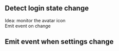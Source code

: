 ## Detect login state change  
Idea: monitor the avatar icon  
Emit event on change  

## Emit event when settings change